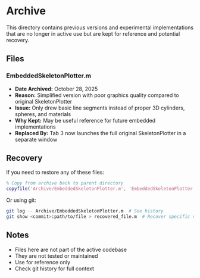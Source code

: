 # Archive

This directory contains previous versions and experimental implementations that are no longer in active use but are kept for reference and potential recovery.

## Files

### EmbeddedSkeletonPlotter.m

- **Date Archived:** October 28, 2025
- **Reason:** Simplified version with poor graphics quality compared to original SkeletonPlotter
- **Issue:** Only drew basic line segments instead of proper 3D cylinders, spheres, and materials
- **Why Kept:** May be useful reference for future embedded implementations
- **Replaced By:** Tab 3 now launches the full original SkeletonPlotter in a separate window

## Recovery

If you need to restore any of these files:

```matlab
% Copy from archive back to parent directory
copyfile('Archive/EmbeddedSkeletonPlotter.m', 'EmbeddedSkeletonPlotter.m');
```

Or using git:

```bash
git log -- Archive/EmbeddedSkeletonPlotter.m  # See history
git show <commit>:path/to/file > recovered_file.m  # Recover specific version
```

## Notes

- Files here are not part of the active codebase
- They are not tested or maintained
- Use for reference only
- Check git history for full context

